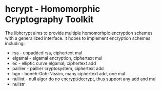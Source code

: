 hcrypt - Homomorphic Cryptography Toolkit
=========================================



The libhcrypt aims to provide multiple homomorhpic encryption schemes with a
generailized interface. It hopes to implement encryption schemes including:

 * rsa		- unpadded rsa, ciphertext mul
 * elgamal	- elgamal encryption, ciphertext mul
 * ec		- elliptic curve elgamal, ciphertext add
 * paillier	- paillier cryptosystem, ciphertext add
 * bgn		- boneh-Goh-Nissim, many ciphertext add, one mul
 * nullint	- null algor do no encrypt/decrypt, thus support any add and mul
 * nullstr




